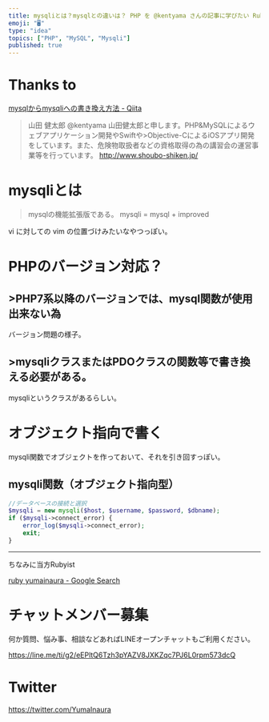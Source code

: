```yaml
---
title: mysqliとは？mysqlとの違いは？ PHP を @kentyama さんの記事に学びたい Rubyist
emoji: "🖥"
type: "idea"
topics: ["PHP", "MySQL", "Mysqli"]
published: true
---
```


# Thanks to

[mysqlからmysqliへの書き換え方法 - Qiita](https://qiita.com/kentyama/items/f7759807445c3863ccaa)
 
>山田 健太郎
>@kentyama
>山田健太郎と申します。PHP&MySQLによるウェブアプリケーション開発やSwiftや>Objective-CによるiOSアプリ開発をしています。また、危険物取扱者などの資格取得の為の講習会の運営事業等を行っています。
>http://www.shoubo-shiken.jp/

# mysqliとは

>mysqlの機能拡張版である。
>mysqli = mysql + improved

vi に対しての vim の位置づけみたいなやつっぽい。

# PHPのバージョン対応？

## >PHP7系以降のバージョンでは、mysql関数が使用出来ない為

バージョン問題の様子。


## >mysqliクラスまたはPDOクラスの関数等で書き換える必要がある。

mysqliというクラスがあるらしい。


# オブジェクト指向で書く

mysqli関数でオブジェクトを作っておいて、それを引き回すっぽい。

## mysqli関数（オブジェクト指向型）

```php
//データベースの接続と選択
$mysqli = new mysqli($host, $username, $password, $dbname);
if ($mysqli->connect_error) {
    error_log($mysqli->connect_error);
    exit;
}
```

---

ちなみに当方Rubyist

[ruby yumainaura - Google Search](https://www.google.com/search?q=ruby+yumainaura&oq=ruby+yumainaura&aqs=chrome..69i57j0j69i60l3j0.2008j0j7&sourceid=chrome&ie=UTF-8)








<!-- Update From Qiita API -->

# チャットメンバー募集


何か質問、悩み事、相談などあればLINEオープンチャットもご利用ください。

https://line.me/ti/g2/eEPltQ6Tzh3pYAZV8JXKZqc7PJ6L0rpm573dcQ





# Twitter


https://twitter.com/YumaInaura


<!-- Update From Qiita API -->


